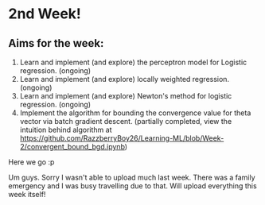 # 2nd Week!
## Aims for the week:
1. Learn and implement (and explore) the perceptron model for Logistic regression. (ongoing)
2. Learn and implement (and explore) locally weighted regression. (ongoing)
3. Learn and implement (and explore) Newton's method for logistic regression. (ongoing)
4. Implement the algorithm for bounding the convergence value for theta vector via batch gradient descent. (partially completed, view the intuition behind algorithm at https://github.com/RazzberryBoy26/Learning-ML/blob/Week-2/convergent_bound_bgd.ipynb)

Here we go :p

Um guys. Sorry I wasn't able to upload much last week. There was a family emergency and I was busy travelling due to that. Will upload everything this week itself!
